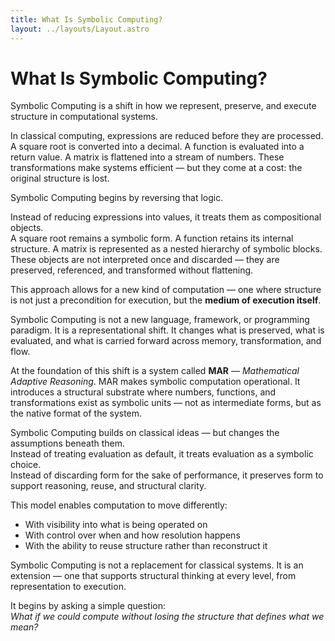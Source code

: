 ```yaml
---
title: What Is Symbolic Computing?
layout: ../layouts/Layout.astro
---
```


# What Is Symbolic Computing?

<p>Symbolic Computing is a shift in how we represent, preserve, and execute structure in computational systems.</p>

<p>In classical computing, expressions are reduced before they are processed. A square root is converted into a decimal. A function is evaluated into a return value. A matrix is flattened into a stream of numbers. These transformations make systems efficient — but they come at a cost: the original structure is lost.</p>

<p>Symbolic Computing begins by reversing that logic.</p>

<p>Instead of reducing expressions into values, it treats them as compositional objects.<br />
A square root remains a symbolic form. A function retains its internal structure. A matrix is represented as a nested hierarchy of symbolic blocks. These objects are not interpreted once and discarded — they are preserved, referenced, and transformed without flattening.</p>

<p>This approach allows for a new kind of computation — one where structure is not just a precondition for execution, but the <strong>medium of execution itself</strong>.</p>

<p>Symbolic Computing is not a new language, framework, or programming paradigm. It is a representational shift. It changes what is preserved, what is evaluated, and what is carried forward across memory, transformation, and flow.</p>

<p>At the foundation of this shift is a system called <strong>MAR</strong> — <em>Mathematical Adaptive Reasoning</em>. MAR makes symbolic computation operational. It introduces a structural substrate where numbers, functions, and transformations exist as symbolic units — not as intermediate forms, but as the native format of the system.</p>

<p>Symbolic Computing builds on classical ideas — but changes the assumptions beneath them.<br />
Instead of treating evaluation as default, it treats evaluation as a symbolic choice.<br />
Instead of discarding form for the sake of performance, it preserves form to support reasoning, reuse, and structural clarity.</p>

<p>This model enables computation to move differently:</p>

<ul>
  <li>With visibility into what is being operated on</li>
  <li>With control over when and how resolution happens</li>
  <li>With the ability to reuse structure rather than reconstruct it</li>
</ul>

<p>Symbolic Computing is not a replacement for classical systems. It is an extension — one that supports structural thinking at every level, from representation to execution.</p>

<p>It begins by asking a simple question:<br />
<em>What if we could compute without losing the structure that defines what we mean?</em></p>
